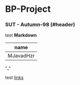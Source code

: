 # BP-Project

### SUT - Autumn-98 (#header)

test **Markdown**

|name     |
|---------|
|MJavadHzr|
^_^

test [links](#header)
